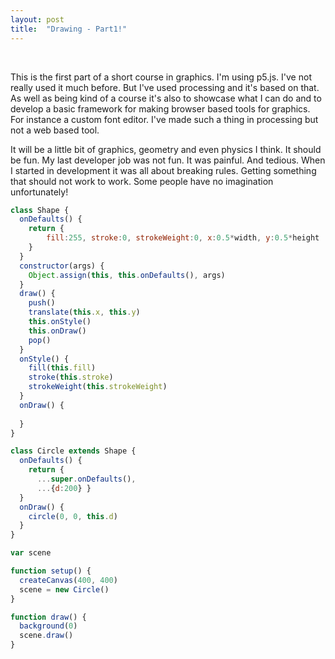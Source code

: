 ```yaml
---
layout: post
title:  "Drawing - Part1!"
---
```


<div id="sketch"></div>
<script type="text/javascript" src="{{ base.url | prepend: site.url }}/assets/js/p5.js" ></script>
<script type="text/javascript" src="{{ base.url | prepend: site.url }}/assets/js/sketch0001.js" ></script>
<br />

This is the first part of a short course in graphics. I'm using p5.js. I've not really used it much before. But I've used processing and it's based on that. As well as being kind of a course it's also to showcase what I can do and to develop a basic framework for making browser based tools for graphics. For instance a custom font editor. I've made such a thing in processing but not a web based tool.

It will be a little bit of graphics, geometry and even physics I think. It should be fun. My last developer job was not fun. It was painful. And tedious. When I started in development it was all about breaking rules. Getting something that should not work to work. Some people have no imagination unfortunately!


~~~javascript
class Shape {
  onDefaults() {
    return {
        fill:255, stroke:0, strokeWeight:0, x:0.5*width, y:0.5*height
    }
  }
  constructor(args) {
    Object.assign(this, this.onDefaults(), args)
  }
  draw() {
    push()
    translate(this.x, this.y)
    this.onStyle()
    this.onDraw()
    pop()
  }
  onStyle() {
    fill(this.fill)
    stroke(this.stroke)
    strokeWeight(this.strokeWeight)
  }
  onDraw() {
    
  }
}

class Circle extends Shape {
  onDefaults() {
    return {
      ...super.onDefaults(),
      ...{d:200} }
  }
  onDraw() {
    circle(0, 0, this.d)
  }
}

var scene

function setup() {
  createCanvas(400, 400)
  scene = new Circle()
}

function draw() {
  background(0)
  scene.draw()
}
~~~